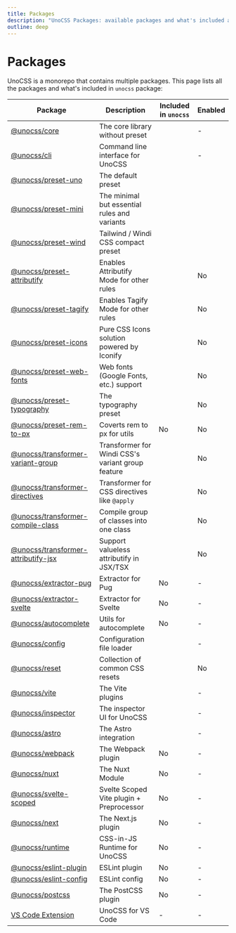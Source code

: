 ```yaml
---
title: Packages
description: "UnoCSS Packages: available packages and what's included and enabled in unocss."
outline: deep
---
```


# Packages

UnoCSS is a monorepo that contains multiple packages. This page lists all the packages and what's included in `unocss` package:

| Package                                                          | Description                                        | Included in `unocss` | Enabled |
|------------------------------------------------------------------|----------------------------------------------------|----------------------| ------------------ |
| [@unocss/core](/tools/core)                                      | The core library without preset                    | <span class="block i-carbon:checkbox-checked-filled text-green-600 dark:text-green-400 w-2em h-2em" />      | - |
| [@unocss/cli](/integrations/cli)                                 | Command line interface for UnoCSS                  | <span class="block i-carbon:checkbox-checked-filled text-green-600 dark:text-green-400 w-2em h-2em" />                    | - |
| [@unocss/preset-uno](/presets/uno)                               | The default preset                                 | <span class="block i-carbon:checkbox-checked-filled text-green-600 dark:text-green-400 w-2em h-2em" />                    | <span class="block i-carbon:checkbox-checked-filled text-green-600 dark:text-green-400 w-2em h-2em" /> |
| [@unocss/preset-mini](/presets/mini)                             | The minimal but essential rules and variants       | <span class="block i-carbon:checkbox-checked-filled text-green-600 dark:text-green-400 w-2em h-2em" />                    | <span class="block i-carbon:checkbox-checked-filled text-green-600 dark:text-green-400 w-2em h-2em" /> |
| [@unocss/preset-wind](/presets/wind)                             | Tailwind / Windi CSS compact preset                | <span class="block i-carbon:checkbox-checked-filled text-green-600 dark:text-green-400 w-2em h-2em" />                    | <span class="block i-carbon:checkbox-checked-filled text-green-600 dark:text-green-400 w-2em h-2em" /> |
| [@unocss/preset-attributify](/presets/attributify)               | Enables Attributify Mode for other rules           | <span class="block i-carbon:checkbox-checked-filled text-green-600 dark:text-green-400 w-2em h-2em" />                    | No |
| [@unocss/preset-tagify](/presets/tagify)                         | Enables Tagify Mode for other rules                | <span class="block i-carbon:checkbox-checked-filled text-green-600 dark:text-green-400 w-2em h-2em" />                    | No |
| [@unocss/preset-icons](/presets/icons)                           | Pure CSS Icons solution powered by Iconify         | <span class="block i-carbon:checkbox-checked-filled text-green-600 dark:text-green-400 w-2em h-2em" />                    | No |
| [@unocss/preset-web-fonts](/presets/web-fonts)                   | Web fonts (Google Fonts, etc.) support             | <span class="block i-carbon:checkbox-checked-filled text-green-600 dark:text-green-400 w-2em h-2em" />                    | No |
| [@unocss/preset-typography](/presets/typography)                 | The typography preset                              | <span class="block i-carbon:checkbox-checked-filled text-green-600 dark:text-green-400 w-2em h-2em" />                    | No |
| [@unocss/preset-rem-to-px](/presets/rem-to-px)                   | Coverts rem to px for utils                        | No                   | No |
| [@unocss/transformer-variant-group](/transformers/variant-group) | Transformer for Windi CSS's variant group feature  | <span class="block i-carbon:checkbox-checked-filled text-green-600 dark:text-green-400 w-2em h-2em" />                    | No |
| [@unocss/transformer-directives](/transformers/directives)       | Transformer for CSS directives like `@apply`       | <span class="block i-carbon:checkbox-checked-filled text-green-600 dark:text-green-400 w-2em h-2em" />                    | No |
| [@unocss/transformer-compile-class](/transformers/compile-class) | Compile group of classes into one class            | <span class="block i-carbon:checkbox-checked-filled text-green-600 dark:text-green-400 w-2em h-2em" />                    | No |
| [@unocss/transformer-attributify-jsx](/transformers/attributify-jsx) | Support valueless attributify in JSX/TSX           | <span class="block i-carbon:checkbox-checked-filled text-green-600 dark:text-green-400 w-2em h-2em" />                    | No |
| [@unocss/extractor-pug](/extractors/pug)                         | Extractor for Pug                                  | No                   | - |
| [@unocss/extractor-svelte](/extractors/svelte)                   | Extractor for Svelte                               | No                   | - |
| [@unocss/autocomplete](/tools/autocomplete)                      | Utils for autocomplete                             | No                   | - |
| [@unocss/config](/guide/config-file)                             | Configuration file loader                          | <span class="block i-carbon:checkbox-checked-filled text-green-600 dark:text-green-400 w-2em h-2em" />                    | - |
| [@unocss/reset](/guide/style-reset)                              | Collection of common CSS resets                    | <span class="block i-carbon:checkbox-checked-filled text-green-600 dark:text-green-400 w-2em h-2em" />                    | No |
| [@unocss/vite](/integrations/vite)                               | The Vite plugins                                   | <span class="block i-carbon:checkbox-checked-filled text-green-600 dark:text-green-400 w-2em h-2em" />                    | - |
| [@unocss/inspector](/tools/inspector)                            | The inspector UI for UnoCSS                        | <span class="block i-carbon:checkbox-checked-filled text-green-600 dark:text-green-400 w-2em h-2em" />                    | - |
| [@unocss/astro](/integrations/astro)                             | The Astro integration                              | <span class="block i-carbon:checkbox-checked-filled text-green-600 dark:text-green-400 w-2em h-2em" />                    | - |
| [@unocss/webpack](/integrations/webpack)                         | The Webpack plugin                                 | No                   | - |
| [@unocss/nuxt](/integrations/nuxt)                               | The Nuxt Module                                    | No                   | - |
| [@unocss/svelte-scoped](/integrations/svelte-scoped)                               | Svelte Scoped Vite plugin + Preprocessor                                 | No                   | - |
| [@unocss/next](/integrations/next)                               | The Next.js plugin                                 | No                   | - |
| [@unocss/runtime](/integrations/runtime)                         | CSS-in-JS Runtime for UnoCSS                       | No                   | - |
| [@unocss/eslint-plugin](/integrations/eslint)                    | ESLint plugin                                      | No                   | - |
| [@unocss/eslint-config](/integrations/eslint)                    | ESLint config                                      | No                   | - |
| [@unocss/postcss](/integrations/postcss)                         | The PostCSS plugin                                 | No                   | - |
| [VS Code Extension](/integrations/vscode)                        | UnoCSS for VS Code                                 | -                    | - |
